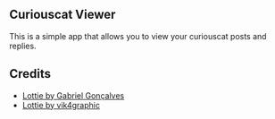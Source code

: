 ## Curiouscat Viewer

This is a simple app that allows you to view your curiouscat posts and replies.

## Credits

- [Lottie by Gabriel Gonçalves](https://lottiefiles.com/104965-cat-colors)
- [Lottie by vik4graphic](https://lottiefiles.com/7148-the-nyan-cat)
